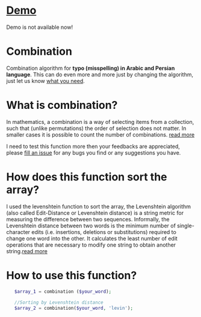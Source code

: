 [Demo](http://balit.ir/combination/combination.php)
=======
Demo is not available now!


Combination
=============
Combination algorithm for **typo (misspelling) in Arabic and Persian language**. This can do even more and more just by changing the algorithm, just let us know [what you need](https://github.com/vajeyyab/combination/issues).


What is combination?
====================
In mathematics, a combination is a way of selecting items from a collection, such that (unlike permutations) the order of selection does not matter. In smaller cases it is possible to count the number of combinations. [read more](https://en.wikipedia.org/wiki/Combination)


I need to test this function more then your feedbacks are appreciated, please [fill an issue](https://github.com/vajehyab/combination/issues)
for any bugs you find or any suggestions you have.


How does this function sort the array? 
======================
I used the levenshtein function to sort the array, the Levenshtein algorithm (also called Edit-Distance or Levenshtein distance) is a string metric for measuring the difference between two sequences. Informally, the Levenshtein distance between two words is the minimum number of single-character edits (i.e. insertions, deletions or substitutions) required to change one word into the other.
It calculates the least number of edit operations that are necessary to modify one string to obtain another string.[read more](http://www.levenshtein.net/)


How to use this function?
=======
```php
   $array_1 = combination ($your_word);
   
   //Sorting by Levenshtein distance
   $array_2 = combination($your_word, 'levin');
 
 
```

